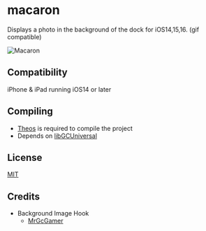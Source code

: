 # macaron
Displays a photo in the background of the dock for iOS14,15,16.
(gif compatible)

![Macaron](https://github.com/straight-tamago/macaron/blob/84d0bccafbe71e635eb5855aa900d06c404ec6b3/Images/IMG_1238.jpg)

## Compatibility
iPhone & iPad running iOS14 or later

## Compiling
  - [Theos](https://theos.dev/) is required to compile the project
  - Depends on [libGCUniversal](https://github.com/MrGcGamer/LibGcUniversalDocumentation)

## License
[MIT](https://github.com/shimajiron/macaron/blob/master/LICENSE.md)

## Credits
  - Background Image Hook
    - [MrGcGamer](https://twitter.com/MrGcGamer)
